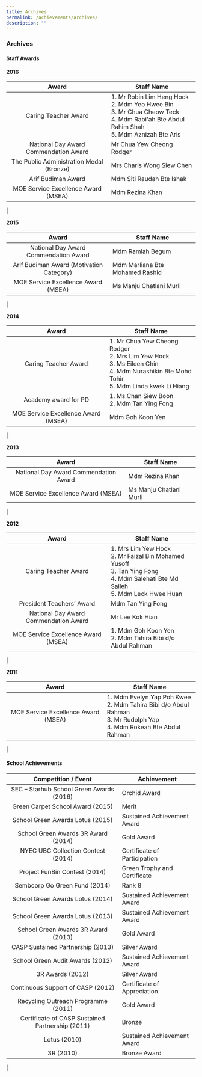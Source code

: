 ```yaml
---
title: Archives
permalink: /achievements/archives/
description: ""
---
```

### **Archives**
#### **Staff Awards**

**2016**

| Award | Staff Name |
|:---:|---|
| Caring Teacher Award | 1. Mr Robin Lim Heng Hock<br>2. Mdm Yeo Hwee Bin<br>3. Mr Chua Cheow Teck<br>4. Mdm Rabi'ah Bte Abdul Rahim Shah<br>5. Mdm Aznizah Bte Aris |
| National Day Award Commendation Award | Mr Chua Yew Cheong Rodger |
| The Public Administration Medal (Bronze) | Mrs Charis Wong Siew Chen |
| Arif Budiman Award | Mdm Siti Raudah Bte Ishak |
| MOE Service Excellence Award (MSEA) | Mdm Rezina Khan |
|

**2015**

| Award | Staff Name |
|:---:|---|
| National Day Award Commendation Award | Mdm Ramlah Begum |
| Arif Budiman Award (Motivation Category) | Mdm Marliana Bte Mohamed Rashid |
| MOE Service Excellence Award (MSEA) | Ms Manju Chatlani Murli |
|

**2014**

| Award | Staff Name |
|:---:|---|
| Caring Teacher Award | 1. Mr Chua Yew Cheong Rodger<br>2. Mrs Lim Yew Hock<br>3. Ms Eileen Chin<br>4. Mdm Nurashikin Bte Mohd Tohir<br>5. Mdm Linda kwek Li Hiang |
| Academy award for PD | 1. Ms Chan Siew Boon<br>2. Mdm Tan Ying Fong |
| MOE Service Excellence Award (MSEA) | Mdm Goh Koon Yen |
|

**2013**

| Award | Staff Name |
|:---:|---|
| National Day Award Commendation Award | Mdm Rezina Khan |
| MOE Service Excellence Award (MSEA) | Ms Manju Chatlani Murli |
|

**2012**

| Award | Staff Name |
|:---:|---|
| Caring Teacher Award | 1. Mrs Lim Yew Hock<br>2. Mr Faizal Bin Mohamed Yusoff<br>3. Tan Ying Fong<br>4. Mdm Salehati Bte Md Salleh<br>5. Mdm Leck Hwee Huan |
| President Teachers’ Award | Mdm Tan Ying Fong |
| National Day Award Commendation Award | Mr Lee Kok Hian |
| MOE Service Excellence Award (MSEA) | 1. Mdm Goh Koon Yen<br>2. Mdm Tahira Bibi d/o Abdul Rahman |
|

**2011**

| Award | Staff Name |
|:---:|---|
| MOE Service Excellence Award (MSEA) | 1. Mdm Evelyn Yap Poh Kwee<br>2. Mdm Tahira Bibi d/o Abdul Rahman<br>3. Mr Rudolph Yap<br>4. Mdm Rokeah Bte Abdul Rahman |
|

#### **School Achievements**

| Competition / Event | Achievement |
|:---:|---|
| SEC – Starhub School Green Awards (2016) | Orchid Award |
| Green Carpet School Award (2015) | Merit |
| School Green Awards Lotus (2015) | Sustained Achievement Award |
| School Green Awards 3R Award (2014) | Gold Award |
| NYEC UBC Collection Contest (2014) | Certificate of Participation |
| Project FunBin Contest (2014) | Green Trophy and Certificate |
| Sembcorp Go Green Fund (2014) | Rank 8 |
| School Green Awards Lotus (2014) | Sustained Achievement Award |
| School Green Awards Lotus (2013) | Sustained Achievement Award |
| School Green Awards 3R Award (2013) | Gold Award |
| CASP Sustained Partnership (2013) | Silver Award |
| School Green Audit Awards (2012) | Sustained Achievement Award |
| 3R Awards (2012) | Silver Award |
| Continuous Support of CASP (2012) | Certificate of Appreciation |
| Recycling Outreach Programme (2011) | Gold Award |
| Certificate of CASP Sustained Partnership (2011) | Bronze |
| Lotus (2010) | Sustained Achievement Award |
| 3R (2010) | Bronze Award |
|